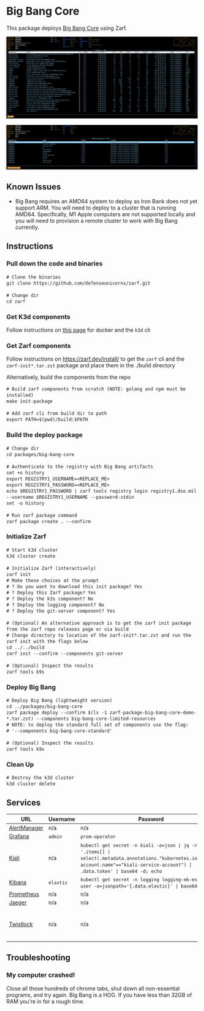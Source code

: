 # Big Bang Core

This package deploys [Big Bang Core](https://repo1.dso.mil/platform-one/big-bang/bigbang) using Zarf.

![pods](./images/pods.png)

![helmreleases](./images/helmreleases.png)

## Known Issues

- Big Bang requires an AMD64 system to deploy as Iron Bank does not yet support ARM.  You will need to deploy to a cluster that is running AMD64.  Specifically, M1 Apple computers are not supported locally and you will need to provision a remote cluster to work with Big Bang currently.

## Instructions

### Pull down the code and binaries

```shell
# Clone the binaries
git clone https://github.com/defenseunicorns/zarf.git

# Change dir
cd zarf
```

### Get K3d components

Follow instructions on [this page](../../docs/13-walkthroughs/index.md#walk-through-prerequisites) for docker and the `k3d` cli

### Get Zarf components

Follow instructions on  https://zarf.dev/install/ to get the `zarf` cli and the `zarf-init*.tar.zst` package and place them in the ./build directory

Alternatively, build the components from the repo
```shell
# Build zarf components from scratch (NOTE: golang and npm must be installed)
make init-package

# Add zarf cli from build dir to path
export PATH=$(pwd)/build:$PATH
```

### Build the deploy package

```shell
# Change dir
cd packages/big-bang-core

# Authenticate to the registry with Big Bang artifacts
set +o history
export REGISTRY1_USERNAME=<REPLACE_ME>
export REGISTRY1_PASSWORD=<REPLACE_ME>
echo $REGISTRY1_PASSWORD | zarf tools registry login registry1.dso.mil --username $REGISTRY1_USERNAME --password-stdin
set -o history

# Run zarf package command
zarf package create . --confirm
```

### Initialize Zarf

```shell
# Start k3d cluster
k3d cluster create

# Initialize Zarf (interactively)
zarf init
# Make these choices at the prompt
# ? Do you want to download this init package? Yes
# ? Deploy this Zarf package? Yes
# ? Deploy the k3s component? No
# ? Deploy the logging component? No
# ? Deploy the git-server component? Yes

# (Optional) An alternative approach is to get the zarf init package from the zarf repo releases page or via build
# Change directory to location of the zarf-init*.tar.zst and run the zarf init with the flags below
cd ../../build
zarf init --confirm --components git-server

# (Optional) Inspect the results
zarf tools k9s
```

### Deploy Big Bang

```shell
# Deploy Big Bang (lightweight version)
cd ../packages/big-bang-core
zarf package deploy --confirm $(ls -1 zarf-package-big-bang-core-demo-*.tar.zst) --components big-bang-core-limited-resources
# NOTE: to deploy the standard full set of components use the flag:
# '--components big-bang-core-standard'

# (Optional) Inspect the results
zarf tools k9s
```

### Clean Up

```shell
# Destroy the k3d cluster
k3d cluster delete
```

## Services

| URL                                                   | Username  | Password                                                                                                                                                                                   | Notes                                                               |
| ----------------------------------------------------- | --------- | ------------------------------------------------------------------------------------------------------------------------------------------------------------------------------------------ | ------------------------------------------------------------------- |
| [AlertManager](https://alertmanager.bigbang.dev:8443) | n/a       | n/a                                                                                                                                                                                        | Unauthenticated                                                     |
| [Grafana](https://grafana.bigbang.dev:8443)           | `admin`   | `prom-operator`                                                                                                                                                                            |                                                                     |
| [Kiali](https://kiali.bigbang.dev:8443)               | n/a       | `kubectl get secret -n kiali -o=json \| jq -r '.items[] \| select(.metadata.annotations."kubernetes.io/service-account.name"=="kiali-service-account") \| .data.token' \| base64 -d; echo` |                                                                     |
| [Kibana](https://kibana.bigbang.dev:8443)             | `elastic` | `kubectl get secret -n logging logging-ek-es-elastic-user -o=jsonpath='{.data.elastic}' \| base64 -d; echo`                                                                                |                                                                     |
| [Prometheus](https://prometheus.bigbang.dev:8443)     | n/a       | n/a                                                                                                                                                                                        | Unauthenticated                                                     |
| [Jaeger](https://tracing.bigbang.dev:8443)            | n/a       | n/a                                                                                                                                                                                        | Unauthenticated                                                     |
| [Twistlock](https://twistlock.bigbang.dev:8443)       | n/a       | n/a                                                                                                                                                                                        | Twistlock has you create an admin account the first time you log in |

## Troubleshooting

### My computer crashed!
Close all those hundreds of chrome tabs, shut down all non-essential programs, and try again. Big Bang is a HOG. If you have less than 32GB of RAM you're in for a rough time.
